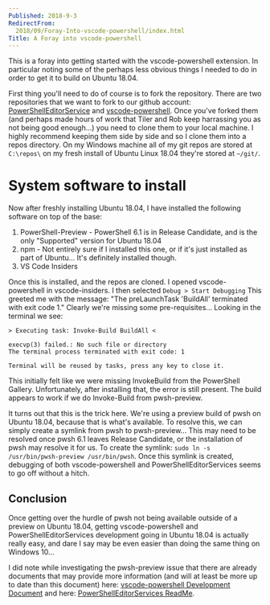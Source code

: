 ```yaml
---
Published: 2018-9-3
RedirectFrom:
  2018/09/Foray-Into-vscode-powershell/index.html
Title: A Foray into vscode-powershell
---
```


This is a foray into getting started with the vscode-powershell extension. In particular noting some of the perhaps less obvious things I needed to do in order to get it to build on Ubuntu 18.04.

<!-- more -->

First thing you'll need to do of course is to fork the repository. There are two repositories that we want to fork to our github account: [PowerShellEditorService](https://github.com/PowerShell/PowerShellEditorServices) and [vscode-powershell](https://github.com/PowerShell/vscode-powershell). Once you've forked them (and perhaps made hours of work that Tiler and Rob keep harrassing you as not being good enough...) you need to clone them to your local machine. I highly recommend keeping them side by side and so I clone them into a repos directory. On my Windows machine all of my git repos are stored at `C:\repos\` on my fresh install of Ubuntu Linux 18.04 they're stored at `~/git/`.

# System software to install

Now after freshly installing Ubuntu 18.04, I have installed the following software on top of the base:

1. PowerShell-Preview - PowerShell 6.1 is in Release Candidate, and is the only "Supported" version for Ubuntu 18.04
1. npm - Not entirely sure if I installed this one, or if it's just installed as part of Ubuntu... It's definitely installed though.
1. VS Code Insiders

Once this is installed, and the repos are cloned. I opened vscode-powershell in vscode-insiders. I then selected `Debug > Start Debugging` This greeted me with the message: "The preLaunchTask 'BuildAll' terminated with exit code 1." Clearly we're missing some pre-requisites... Looking in the terminal we see:

```
> Executing task: Invoke-Build BuildAll <

execvp(3) failed.: No such file or directory
The terminal process terminated with exit code: 1

Terminal will be reused by tasks, press any key to close it.
```

This initially felt like we were missing InvokeBuild from the PowerShell Gallery. Unfortunately, after installing that, the error is still present. The build appears to work if we do Invoke-Build from pwsh-preview.

It turns out that this is the trick here. We're using a preview build of pwsh on Ubuntu 18.04, because that is what's available. To resolve this, we can simply create a symlink from pwsh to pwsh-preview... This may need to be resolved once pwsh 6.1 leaves Release Candidate, or the installation of pwsh may resolve it for us. To create the symlink: `sudo ln -s /usr/bin/pwsh-preview /usr/bin/pwsh`. Once this symlink is created, debugging of both vscode-powershell and PowerShellEditorServices seems to go off without a hitch.

## Conclusion

Once getting over the hurdle of pwsh not being available outside of a preview on Ubuntu 18.04, getting vscode-powershell and PowerShellEditorServices development going in Ubuntu 18.04 is actually really easy, and dare I say may be even easier than doing the same thing on Windows 10...

I did note while investigating the pwsh-preview issue that there are already documents that may provide more information (and will at least be more up to date than this document) here: [vscode-powershell Development Document](https://github.com/PowerShell/vscode-powershell/blob/master/docs/development.md) and here: [PowerShellEditorServices ReadMe](https://github.com/PowerShell/PowerShellEditorServices#development).
